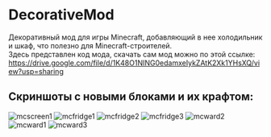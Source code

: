 ﻿# DecorativeMod
Декоративный мод для игры Minecraft, добавляющий в нее холодильник и шкаф, что полезно для Minecraft-строителей.<br>
Здесь представлен код мода, скачать сам мод можно по этой ссылке: https://drive.google.com/file/d/1K48O1NING0edamxeIykZAtK2Xk1YHsXQ/view?usp=sharing<br>
## Скриншоты с новыми блоками и их крафтом:
![mcscreen1](https://github.com/MakciYT/DecorativeMod/assets/71623688/e26a4857-385a-4750-b692-8e5a5b18e888)
![mcfridge1](https://github.com/MakciYT/DecorativeMod/assets/71623688/a87d7f4f-18b5-4fb9-9197-4d929218714c)
![mcfridge2](https://github.com/MakciYT/DecorativeMod/assets/71623688/dbc9c9ca-1f36-431f-a351-78ba2aba7fce)
![mcfridge3](https://github.com/MakciYT/DecorativeMod/assets/71623688/3495b0dd-df51-4af8-a173-a98e882c43cd)
![mcward2](https://github.com/MakciYT/DecorativeMod/assets/71623688/62ab75c0-9183-4938-8cd8-62810db32e2c)
![mcward1](https://github.com/MakciYT/DecorativeMod/assets/71623688/03c776b5-812b-464d-a336-555b9767c958)
![mcward3](https://github.com/MakciYT/DecorativeMod/assets/71623688/076378c1-f75a-476e-ba15-d9ec1e6684ec)

